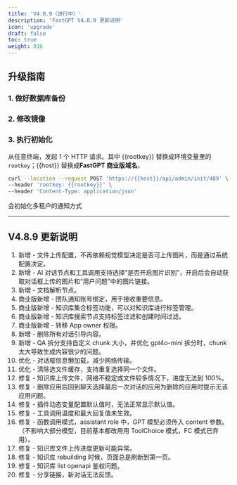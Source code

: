 ```yaml
---
title: 'V4.8.9（进行中）'
description: 'FastGPT V4.8.9 更新说明'
icon: 'upgrade'
draft: false
toc: true
weight: 816
---
```


## 升级指南

### 1. 做好数据库备份

### 2. 修改镜像


### 3. 执行初始化

从任意终端，发起 1 个 HTTP 请求。其中 {{rootkey}} 替换成环境变量里的 `rootkey`；{{host}} 替换成**FastGPT 商业版域名**。

```bash
curl --location --request POST 'https://{{host}}/api/admin/init/489' \
--header 'rootkey: {{rootkey}}' \
--header 'Content-Type: application/json'
```

会初始化多租户的通知方式

-------

## V4.8.9 更新说明

1. 新增 - 文件上传配置，不再依赖视觉模型决定是否可上传图片，而是通过系统配置决定。
2. 新增 - AI 对话节点和工具调用支持选择“是否开启图片识别”，开启后会自动获取对话框上传的图片和“用户问题”中的图片链接。
3. 新增 - 文档解析节点。
4. 商业版新增 - 团队通知账号绑定，用于接收重要信息。
5. 商业版新增 - 知识库集合标签功能，可以对知识库进行标签管理。
6. 商业版新增 - 知识库搜索节点支持标签过滤和创建时间过滤。
7. 商业版新增 - 转移 App owner 权限。
8. 新增 - 删除所有对话引导内容。
9. 新增 - QA 拆分支持自定义 chunk 大小，并优化 gpt4o-mini 拆分时，chunk 太大导致生成内容很少的问题。
10. 优化 - 对话框信息懒加载，减少网络传输。
11. 优化 - 清除选文件缓存，支持重复选择同一个文件。
12. 修复 - 知识库上传文件，网络不稳定或文件较多情况下，进度无法到 100%。
13. 修复 - 删除应用后回到聊天选择最后一次对话的应用为删除的应用时提示无该应用问题。
14. 修复 - 插件动态变量配置默认值时，无法正常显示默认值。
15. 修复 - 工具调用温度和最大回复值未生效。
16. 修复 - 函数调用模式，assistant role 中，GPT 模型必须传入 content 参数。（不影响大部分模型，目前基本都改用用 ToolChoice 模式，FC 模式已弃用）。
17. 修复 - 知识库文件上传进度更新可能异常。
18. 修复 - 知识库 rebuilding 时候，页面总是刷新到第一页。
19. 修复 - 知识库 list openapi 鉴权问题。
20. 修复 - 分享链接，新对话无法反馈。
